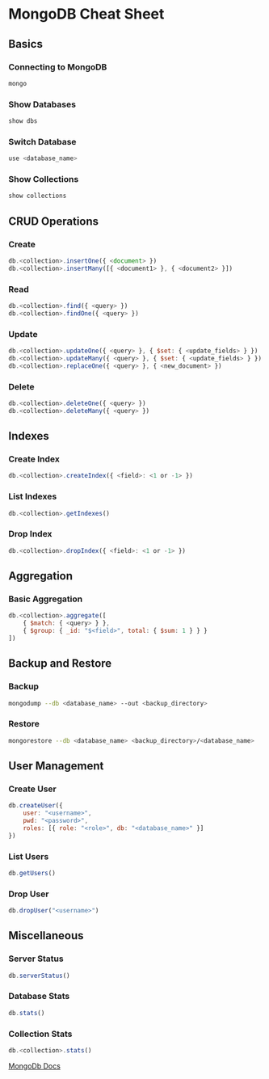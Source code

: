 # MongoDB Cheat Sheet

## Basics

### Connecting to MongoDB
```bash
mongo
```

### Show Databases
```javascript
show dbs
```

### Switch Database
```javascript
use <database_name>
```

### Show Collections
```javascript
show collections
```

## CRUD Operations

### Create
```javascript
db.<collection>.insertOne({ <document> })
db.<collection>.insertMany([{ <document1> }, { <document2> }])
```

### Read
```javascript
db.<collection>.find({ <query> })
db.<collection>.findOne({ <query> })
```

### Update
```javascript
db.<collection>.updateOne({ <query> }, { $set: { <update_fields> } })
db.<collection>.updateMany({ <query> }, { $set: { <update_fields> } })
db.<collection>.replaceOne({ <query> }, { <new_document> })
```

### Delete
```javascript
db.<collection>.deleteOne({ <query> })
db.<collection>.deleteMany({ <query> })
```

## Indexes

### Create Index
```javascript
db.<collection>.createIndex({ <field>: <1 or -1> })
```

### List Indexes
```javascript
db.<collection>.getIndexes()
```

### Drop Index
```javascript
db.<collection>.dropIndex({ <field>: <1 or -1> })
```

## Aggregation

### Basic Aggregation
```javascript
db.<collection>.aggregate([
    { $match: { <query> } },
    { $group: { _id: "$<field>", total: { $sum: 1 } } }
])
```

## Backup and Restore

### Backup
```bash
mongodump --db <database_name> --out <backup_directory>
```

### Restore
```bash
mongorestore --db <database_name> <backup_directory>/<database_name>
```

## User Management

### Create User
```javascript
db.createUser({
    user: "<username>",
    pwd: "<password>",
    roles: [{ role: "<role>", db: "<database_name>" }]
})
```

### List Users
```javascript
db.getUsers()
```

### Drop User
```javascript
db.dropUser("<username>")
```

## Miscellaneous

### Server Status
```javascript
db.serverStatus()
```

### Database Stats
```javascript
db.stats()
```

### Collection Stats
```javascript
db.<collection>.stats()
```

[MongoDb Docs](https://www.mongodb.com/docs/)
